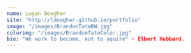 ```yaml
---
name: Logan Dougher
site: "http://ldougher.github.io/portfolio"
image: "/images/BrandonTateBW.jpg"
colorimg: "/images/BrandonTateColor.jpg"
bio: "We work to become, not to aquire" - Elbert Hubbard.
---
```

